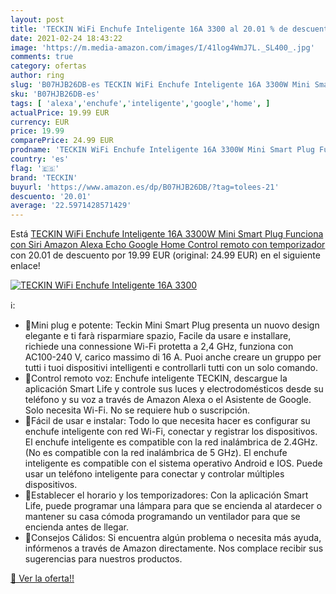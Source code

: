 ```yaml
---
layout: post
title: 'TECKIN WiFi Enchufe Inteligente 16A 3300 al 20.01 % de descuento'
date: 2021-02-24 18:43:22
image: 'https://m.media-amazon.com/images/I/41log4WmJ7L._SL400_.jpg'
comments: true
category: ofertas
author: ring
slug: 'B07HJB26DB-es TECKIN WiFi Enchufe Inteligente 16A 3300W Mini Smart Plug...'
sku: 'B07HJB26DB-es'
tags: [ 'alexa','enchufe','inteligente','google','home', ]
actualPrice: 19.99 EUR
currency: EUR
price: 19.99
comparePrice: 24.99 EUR
prodname: 'TECKIN WiFi Enchufe Inteligente 16A 3300W Mini Smart Plug Funciona con Siri Amazon Alexa Echo  Google Home  Control remoto con temporizador'
country: 'es'
flag: '🇪🇸'
brand: 'TECKIN'
buyurl: 'https://www.amazon.es/dp/B07HJB26DB/?tag=tolees-21'
descuento: '20.01'
average: '22.5971428571429'
---
```


Está [TECKIN WiFi Enchufe Inteligente 16A 3300W Mini Smart Plug Funciona con Siri Amazon Alexa Echo  Google Home  Control remoto con temporizador](https://www.amazon.es/dp/B07HJB26DB/?tag=tolees-21) con 20.01 de descuento por 19.99 EUR (original: 24.99 EUR) en el siguiente enlace!

[![TECKIN WiFi Enchufe Inteligente 16A 3300](https://m.media-amazon.com/images/I/41log4WmJ7L._SL400_.jpg)](https://www.amazon.es/dp/B07HJB26DB/?tag=tolees-21)

ℹ️:

- Mini plug e potente: Teckin Mini Smart Plug presenta un nuovo design elegante e ti farà risparmiare spazio, Facile da usare e installare, richiede una connessione Wi-Fi protetta a 2,4 GHz, funziona con AC100-240 V, carico massimo di 16 A. Puoi anche creare un gruppo per tutti i tuoi dispositivi intelligenti e controllarli tutti con un solo comando.
- Control remoto voz: Enchufe inteligente TECKIN, descargue la aplicación Smart Life y controle sus luces y electrodomésticos desde su teléfono y su voz a través de Amazon Alexa o el Asistente de Google. Solo necesita Wi-Fi. No se requiere hub o suscripción.
- Fácil de usar e instalar: Todo lo que necesita hacer es configurar su enchufe inteligente con red Wi-Fi, conectar y registrar los dispositivos. El enchufe inteligente es compatible con la red inalámbrica de 2.4GHz. (No es compatible con la red inalámbrica de 5 GHz). El enchufe inteligente es compatible con el sistema operativo Android e IOS. Puede usar un teléfono inteligente para conectar y controlar múltiples dispositivos.
- Establecer el horario y los temporizadores: Con la aplicación Smart Life, puede programar una lámpara para que se encienda al atardecer o mantener su casa cómoda programando un ventilador para que se encienda antes de llegar.
- Consejos Cálidos: Si encuentra algún problema o necesita más ayuda, infórmenos a través de Amazon directamente. Nos complace recibir sus sugerencias para nuestros productos.

[🛒 Ver la oferta!!](https://www.amazon.es/dp/B07HJB26DB/?tag=tolees-21)
